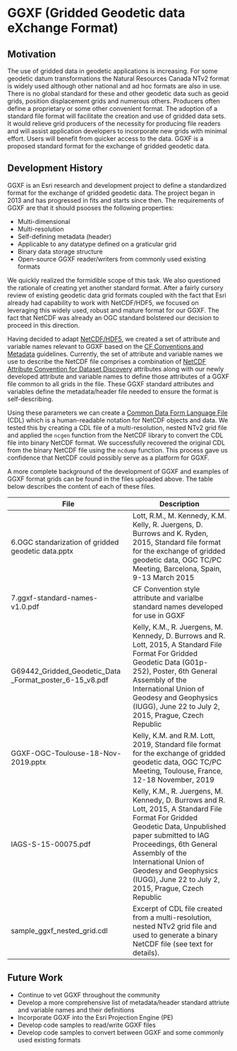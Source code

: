 # GGXF (Gridded Geodetic data eXchange Format)

## Motivation
The use of gridded data in geodetic applications is increasing. For some geodetic datum transformations the Natural Resources Canada NTv2 format is widely used although other national and ad hoc formats are also in use. There is no global standard for these and other geodetic data such as geoid grids, position displacement grids and numerous others. Producers often define a proprietary or some other convenient format. The adoption of a standard file format will facilitate the creation and use of gridded data sets. It would relieve grid producers of the necessity for producing file readers and will assist application developers to incorporate new grids with minimal effort. Users will benefit from quicker access to the data. GGXF is a proposed standard format for the exchange of gridded geodetic data. 

## Development History
GGXF is an Esri research and development project to define a standardized format for the exchange of gridded geodetic data. The project began in 2013 and has progressed in fits and starts since then. The requirements of GGXF are that it should psooses the following properties:

- Multi-dimensional
- Multi-resolution
- Self-defining metadata (header)
- Applicable to any datatype defined on a graticular grid
- Binary data storage structure
- Open-source GGXF reader/writers from commonly used existing formats

We quickly realized the formidible scope of this task. We also questioned the rationale of creating yet another standard format. After a fairly cursory review of existing geodetic data grid formats coupled with the fact that Esri already had capability to work with NetCDF/HDF5, we focused on leveraging this widely used, robust and mature format for our GGXF. The fact that NetCDF was already an OGC standard bolstered our decision to proceed in this direction.

Having decided to adapt [NetCDF/HDF5](https://www.unidata.ucar.edu/software/netcdf/), we created a set of attribute and variable names relevant to GGXF based on the [CF Conventions and Metadata](http://cfconventions.org/) guidelines. Currently, the set of attribute and variable names we use to describe the NetCDF file comprises a combination of [NetCDF Attribute Convention for Dataset Discovery](https://www.unidata.ucar.edu/software/netcdf-java/current/metadata/DataDiscoveryAttConvention.html) attributes along with our newly developed attribute and variable names to define those attributes of a GGXF file common to all grids in the file. These GGXF standard attributes and variables define the metadata/header file needed to ensure the format is self-describing.

Using these parameters we can create a [Common Data Form Language File](https://www.unidata.ucar.edu/software/netcdf/workshops/most-recent/nc3model/Cdl.html) (CDL) which is a human-readable notation for NetCDF objects and data. We tested this by creating a CDL file of a multi-resolution, nested NTv2 grid file and applied the `ncgen` function from the NetCDF library to convert the CDL file into binary NetCDF format. We successfully recovered the original CDL from the binary NetCDF file using the `ncdump` function. This process gave us confidence that NetCDF could possibly serve as a platform for GGXF.

A more complete background of the development of GGXF and examples of GGXF format grids can be found in the files uploaded above. The table below describes the content of each of these files.

| File                                                    | Description                                                                                                                                                                                                                                                                                             |
|---------------------------------------------------------|---------------------------------------------------------------------------------------------------------------------------------------------------------------------------------------------------------------------------------------------------------------------------------------------------------|
| 6.OGC standarization of gridded geodetic data.pptx      | Lott, R.M., M. Kennedy, K.M. Kelly, R. Juergens, D. Burrows and K. Ryden, 2015,  Standard file format for the exchange of gridded geodetic data,  OGC TC/PC Meeting, Barcelona, Spain, 9-13 March 2015                                                                                                  |
| 7.ggxf-standard-names-v1.0.pdf                          | CF Convention style attribute and varialbe standard names developed for use in GGXF                                                                                                                                                                                                                     |
| G69442_Gridded_Geodetic_Data _Format_poster_6-15_v8.pdf | Kelly, K.M., R. Juergens, M. Kennedy, D. Burrows and R. Lott, 2015, A Standard File Format For Gridded Geodetic Data (G01p-252),  Poster, 6th General Assembly of the International Union of Geodesy and Geophysics (IUGG), June 22 to July 2, 2015, Prague, Czech Republic                             |
| GGXF-OGC-Toulouse-18-Nov-2019.pptx                      | Kelly, K.M. and R.M. Lott, 2019, Standard file format for the exchange of gridded geodetic data, OGC TC/PC Meeting, Toulouse, France, 12-18 November, 2019                                                                                                                                              |
| IAGS-S-15-00075.pdf                                     | Kelly, K.M., R. Juergens, M. Kennedy, D. Burrows and R. Lott, 2015, A Standard File Format For Gridded Geodetic Data, Unpublished paper submitted to IAG Proceedings, 6th General Assembly of the International Union of Geodesy and Geophysics (IUGG), June 22 to July 2, 2015, Prague, Czech Republic |
| sample_ggxf_nested_grid.cdl                             | Excerpt of CDL file created from a multi-resolution, nested NTv2 grid file and used to generate a binary NetCDF file (see text for details).                                                                                                                                                          |
## Future Work
* Continue to vet GGXF throughout the community
* Develop a more comprehensive list of metadata/header standard attriute and variable names and their definitions
* Incorporate GGXF into the Esri Projection Engine (PE)
* Develop code samples to read/write GGXF files
* Develop code samples to convert between GGXF and some commonly used existing formats
